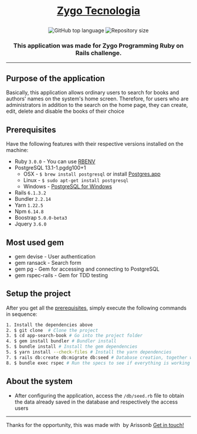 <h1 align="center">

[Zygo Tecnologia](https://github.com/zygotecnologia)
    
</h1>

<p align="center">
  <img alt="GitHub top language" src="https://img.shields.io/github/languages/top/arissonb/app-search-book">
  <img alt="Repository size" src="https://img.shields.io/github/repo-size/arissonb/app-search-book">

<h3 align="center">
 This application was made for Zygo Programming Ruby on Rails challenge.
</h3>


---

## Purpose of the application
Basically, this application allows ordinary users to search for books and authors' names on the system's home screen. Therefore, for users who are administrators in addition to the search on the home page, they can create, edit, delete and disable the books of their choice

## Prerequisites

Have the following features with their respective versions installed on the machine:

- Ruby `3.0.0` - You can use [RBENV](https://github.com/rbenv/rbenv)
- PostgreSQL 13.1-1.pgdg100+1
  - OSX - `$ brew install postgresql` or install [Postgres.app](http://postgresapp.com/)
  - Linux - `$ sudo apt-get install postgresql`
  - Windows - [PostgreSQL for Windows](http://www.postgresql.org/download/windows/)
- Rails `6.1.3.2`
- Bundler `2.2.14`
- Yarn `1.22.5`
- Npm `6.14.8`
- Boostrap `5.0.0-beta3`
- Jquery `3.6.0`


## Most used gem
- gem devise - User authentication 
- gem ransack - Search form
- gem pg - Gem for accessing and connecting to PostgreSQL
- gem rspec-rails - Gem for TDD testing

## Setup the project

After you get all the [prerequisites](#prerequisites), simply execute the following commands in sequence:

```bash
1. Install the dependencies above
2. $ git clone  # Clone the project
3. $ cd app-search-book # Go into the project folder
4. $ gem install bundler # Bundler install
5. $ bundle install # Install the gem dependencies
5. $ yarn install --check-files # Install the yarn dependencies
7. $ rails db:create db:migrate db:seed # Database creation, together with tables and data population
8. $ bundle exec rspec # Run the specs to see if everything is working fine
```

## About the system
- After configuring the application, access the `/db/seed.rb` file to obtain the data already saved in the database and respectively the access users

---

Thanks for the opportunity, this was made with &nbsp;by Arissonb [Get in touch!](https://www.linkedin.com/in/arissonb/)